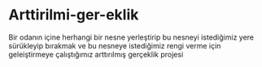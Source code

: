 # Arttirilmi-ger-eklik
Bir odanın içine herhangi bir nesne yerleştirip bu nesneyi istediğimiz yere sürükleyip bırakmak ve bu nesneye istediğimiz rengi verme için geleiştirmeye çalıştığımız arttırılmış gerçeklik projesi
